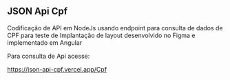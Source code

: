 ## JSON Api Cpf

Codificação de API em NodeJs usando endpoint para consulta de dados de CPF para teste de Implantação de layout desenvolvido no Figma e implementado em
Angular

Para consulta de Api acesse:

https://json-api-cpf.vercel.app/Cpf
